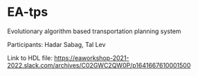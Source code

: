 # EA-tps
Evolutionary algorithm based transportation planning system

Participants: Hadar Sabag, Tal Lev

Link to HDL file: https://eaworkshop-2021-2022.slack.com/archives/C02GWC2QW0P/p1641667610001500
